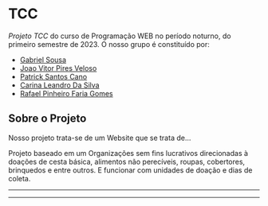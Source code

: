 <!-- Informações do nosso Projeto -->

# TCC
*Projeto TCC* do curso de Programação WEB no período noturno, do primeiro semestre de 2023. O nosso grupo é constituído por:  
* [Gabriel Sousa](https://github.com/Gabriel-Sousa-Amorim)
* [Joao Vitor Pires Veloso]()
* [Patrick Santos Cano](https://github.com/patricks10)
* [Carina Leandro Da Silva](https://github.com/caleandro)
* [Rafael Pinheiro Faria Gomes](https://github.com/rpinheiroo)

<!-- Conteúdo do Projeto -->

## Sobre o Projeto 

Nosso projeto trata-se de um Website que se trata de...



<!--Sensibilidade a pessoas dislexicas-->


<!-- Ideias Ideias e Ideias -->

Projeto baseado em um Organizações sem fins lucrativos direcionadas à doações de cesta básica, alimentos não perecíveis, roupas, cobertores, brinquedos e entre outros. E funcionar com unidades de doação e dias de coleta.

<!-- Imagens do projeto -->

---

<!-- QR CODE -->

---

